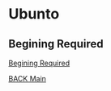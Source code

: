 # Ubunto

## Begining Required

[Begining Required](01-Begining-Required.md)

[BACK Main](../README.md)
